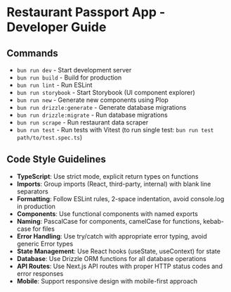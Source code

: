 # Restaurant Passport App - Developer Guide

## Commands
- `bun run dev` - Start development server
- `bun run build` - Build for production
- `bun run lint` - Run ESLint
- `bun run storybook` - Start Storybook (UI component explorer)
- `bun run new` - Generate new components using Plop
- `bun run drizzle:generate` - Generate database migrations
- `bun run drizzle:migrate` - Run database migrations
- `bun run scrape` - Run restaurant data scraper
- `bun run test` - Run tests with Vitest (to run single test: `bun run test path/to/test.spec.ts`)

## Code Style Guidelines
- **TypeScript**: Use strict mode, explicit return types on functions
- **Imports**: Group imports (React, third-party, internal) with blank line separators
- **Formatting**: Follow ESLint rules, 2-space indentation, avoid console.log in production
- **Components**: Use functional components with named exports
- **Naming**: PascalCase for components, camelCase for functions, kebab-case for files
- **Error Handling**: Use try/catch with appropriate error typing, avoid generic Error types
- **State Management**: Use React hooks (useState, useContext) for state
- **Database**: Use Drizzle ORM functions for all database operations
- **API Routes**: Use Next.js API routes with proper HTTP status codes and error responses
- **Mobile**: Support responsive design with mobile-first approach